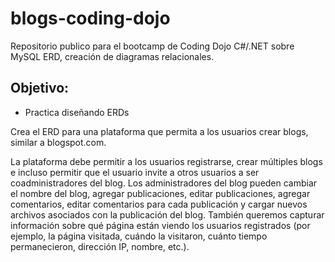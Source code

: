 # blogs-coding-dojo
Repositorio publico para el bootcamp de Coding Dojo C#/.NET sobre MySQL ERD, creación de diagramas relacionales.

<h2>Objetivo:</h2>
<ul>
  <li>Practica diseñando ERDs</li>
</ul>

Crea el ERD para una plataforma que permita a los usuarios crear blogs, similar a blogspot.com.

La plataforma debe permitir a los usuarios registrarse, crear múltiples blogs e incluso permitir que el usuario invite a otros usuarios a ser coadministradores del blog. Los administradores del blog pueden cambiar el nombre del blog, agregar publicaciones, editar publicaciones, agregar comentarios, editar comentarios para cada publicación y cargar nuevos archivos asociados con la publicación del blog. También queremos capturar información sobre qué página están viendo los usuarios registrados (por ejemplo, la página visitada, cuándo la visitaron, cuánto tiempo permanecieron, dirección IP, nombre, etc.).
